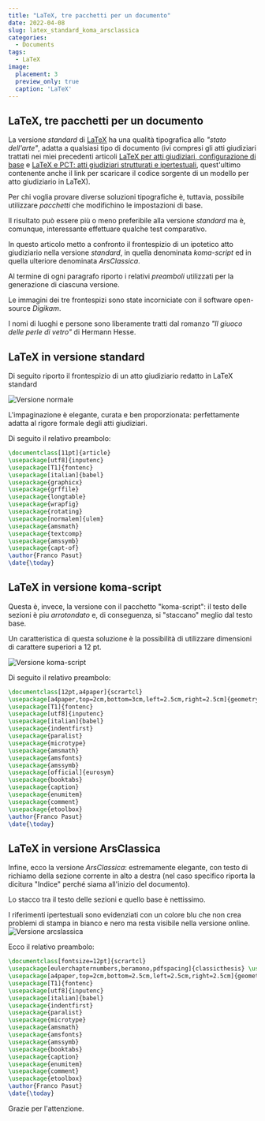 ```yaml
---
title: "LaTeX, tre pacchetti per un documento"
date: 2022-04-08
slug: latex_standard_koma_arsclassica
categories:
  - Documents
tags:
  - LaTeX
image:
  placement: 3
  preview_only: true
  caption: 'LaTeX'
---
```




## LaTeX, tre pacchetti per un documento

La versione _standard_ di [LaTeX](https://www.latex-project.org/)  ha una qualità tipografica allo _"stato dell'arte"_, adatta a qualsiasi tipo di documento (ivi compresi gli atti giudiziari trattati nei miei precedenti articoli [LaTeX per atti giudiziari, configurazione di base](https://francopasut.blogspot.com/2018/12/latex-per-atti-giudiziari.html)  e [LaTeX e PCT: atti giudiziari strutturati e ipertestuali](https://francopasut.blogspot.com/2017/03/uso-di-latex-per-la-strutturazione.html), quest'ultimo contenente anche il link per scaricare il codice sorgente di un modello per atto giudiziario in LaTeX).

Per chi voglia provare diverse soluzioni tipografiche è, tuttavia, possibile utilizzare _pacchetti_  che modifichino le impostazioni di base.

Il risultato può essere più o meno preferibile  alla versione _standard_ ma è, comunque, interessante effettuare qualche test comparativo. 

In questo articolo metto a confronto il frontespizio di un ipotetico atto giudiziario nella versione _standard_, in quella denominata _koma-script_ ed in  quella ulteriore denominata _ArsClassica_.

Al termine di ogni paragrafo riporto i relativi _preamboli_ utilizzati per la generazione di ciascuna versione.

Le immagini dei tre frontespizi sono state incorniciate con il software open-source _Digikam_.

I nomi di luoghi e persone sono liberamente tratti dal romanzo _"Il giuoco delle perle di vetro"_ di Hermann Hesse.

## LaTeX in versione standard
Di seguito riporto il frontespizio di un atto giudiziario redatto in LaTeX standard

![Versione normale](castalia_normale_resized_v1.jpg)

L'impaginazione è elegante, curata e ben proporzionata: perfettamente adatta al rigore formale degli atti giudiziari.

Di seguito il relativo preambolo:

```tex
\documentclass[11pt]{article}
\usepackage[utf8]{inputenc}
\usepackage[T1]{fontenc}
\usepackage[italian]{babel}
\usepackage{graphicx}
\usepackage{grffile}
\usepackage{longtable}
\usepackage{wrapfig}
\usepackage{rotating}
\usepackage[normalem]{ulem}
\usepackage{amsmath}
\usepackage{textcomp}
\usepackage{amssymb}
\usepackage{capt-of}
\author{Franco Pasut}
\date{\today}
```




## LaTeX in versione koma-script
Questa è, invece, la versione con il pacchetto "koma-script": il testo delle sezioni è piu _arrotondato_   e, di conseguenza, si "staccano" meglio dal testo base.

Un caratteristica di questa soluzione è la possibilità di utilizzare dimensioni di carattere superiori a 12 pt.

![Versione koma-script](castalia_koma_resized_v1.jpg)

Di seguito il relativo preambolo:

```tex
\documentclass[12pt,a4paper]{scrartcl}
\usepackage[a4paper,top=2cm,bottom=3cm,left=2.5cm,right=2.5cm]{geometry}
\usepackage[T1]{fontenc}
\usepackage[utf8]{inputenc}
\usepackage[italian]{babel}
\usepackage{indentfirst}
\usepackage{paralist}
\usepackage{microtype}
\usepackage{amsmath}
\usepackage{amsfonts}
\usepackage{amssymb}
\usepackage[official]{eurosym}
\usepackage{booktabs}
\usepackage{caption}
\usepackage{enumitem}
\usepackage{comment}
\usepackage{etoolbox}
\author{Franco Pasut}
\date{\today}
```


## LaTeX in versione ArsClassica
Infine, ecco la versione _ArsClassica_: estremamente elegante, con testo di richiamo della sezione corrente in alto a destra (nel caso specifico riporta la dicitura "Indice" perché siama all'inizio del documento).

Lo stacco tra il testo delle sezioni e quello base è nettissimo.

I riferimenti ipertestuali sono evidenziati con un colore blu che non crea problemi di stampa in bianco e nero ma resta visibile nella versione online.
![Versione arcslassica](castalia_arsclassica_resized_v1.jpg)

Ecco il relativo preambolo:


```tex
\documentclass[fontsize=12pt]{scrartcl}
\usepackage[eulerchapternumbers,beramono,pdfspacing]{classicthesis} \usepackage{arsclassica}
\usepackage[a4paper,top=2cm,bottom=2.5cm,left=2.5cm,right=2.5cm]{geometry}
\usepackage[T1]{fontenc}
\usepackage[utf8]{inputenc}
\usepackage[italian]{babel}
\usepackage{indentfirst}
\usepackage{paralist}
\usepackage{microtype}
\usepackage{amsmath}
\usepackage{amsfonts}
\usepackage{amssymb}
\usepackage{booktabs}
\usepackage{caption}
\usepackage{enumitem}
\usepackage{comment}
\usepackage{etoolbox}
\author{Franco Pasut}
\date{\today}
```

Grazie per  l'attenzione.
